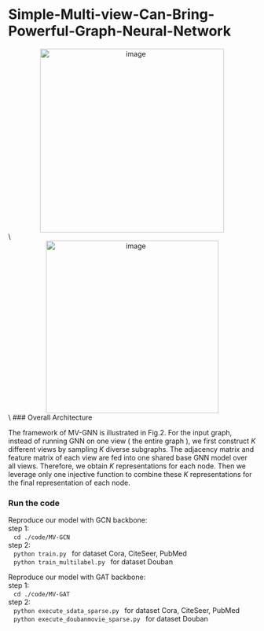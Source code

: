 # Simple-Multi-view-Can-Bring-Powerful-Graph-Neural-Network
<center><img width="374" alt="image" src="https://user-images.githubusercontent.com/101496242/217576624-342f8592-b588-49d6-ab08-9ccbea4da170.png"></center>\
<center><img width="351" alt="image" src="https://user-images.githubusercontent.com/101496242/217576796-2ca599a5-74ac-4338-a73b-ed2578c5a898.png"></center>\
### Overall Architecture

The framework of MV-GNN is illustrated in Fig.2. For the input graph, instead of running GNN on one view ( the entire graph ), we first construct $K$ different views by sampling $K$ diverse subgraphs. The adjacency matrix and feature matrix of each view are fed into one shared base GNN model over all views. Therefore, we obtain $K$ representations for each node. Then we leverage only one injective function to combine these $K$ representations for the final representation of each node.

### Run the code
Reproduce our model with GCN backbone:\
step 1: \
 &ensp; <code>cd ./code/MV-GCN</code>\
step 2:\
 &ensp;  <code>python train.py </code> for dataset Cora, CiteSeer, PubMed\
 &ensp;  <code>python train_multilabel.py </code> for dataset Douban

Reproduce our model with GAT backbone:\
step 1: \
 &ensp;  <code>cd ./code/MV-GAT  </code>\
step 2:\
 &ensp;  <code>python execute_sdata_sparse.py </code> for dataset Cora, CiteSeer, PubMed\
 &ensp;  <code>python execute_doubanmovie_sparse.py  </code> for dataset Douban
